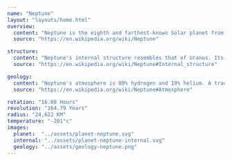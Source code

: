 ```yaml
---
name: "Neptune"
layout: "layouts/home.html"
overview:
  content: "Neptune is the eighth and farthest-known Solar planet from the Sun. In the Solar System, it is the fourth-largest planet by diameter, the third-most-massive planet, and the densest giant planet. It is 17 times the mass of Earth, more massive than its near-twin Uranus."
  source: "https://en.wikipedia.org/wiki/Neptune"

structure:
  content: "Neptune's internal structure resembles that of Uranus. Its atmosphere forms about 5% to 10% of its mass and extends perhaps 10% to 20% of the way towards the core. Increasing concentrations of methane, ammonia and water are found in the lower regions."
  source: "https://en.wikipedia.org/wiki/Neptune#Internal_structure" 

geology:
  content: "Neptune's atmosphere is 80% hydrogen and 19% helium. A trace amount of methane is also present. Prominent absorption bands of methane exist at wavelengths above 600 nm, in the red and infrared portion of the spectrum."
  source: "https://en.wikipedia.org/wiki/Neptune#Atmosphere"  

rotation: "16.08 Hours"
revolution: "164.79 Years"
radius: "24,622 KM"
temperature: "-201°c"
images:
  planet:  "../assets/planet-neptune.svg"
  internal: "../assets/planet-neptune-internal.svg"
  geology: "../assets/geology-neptune.png"
---
```

